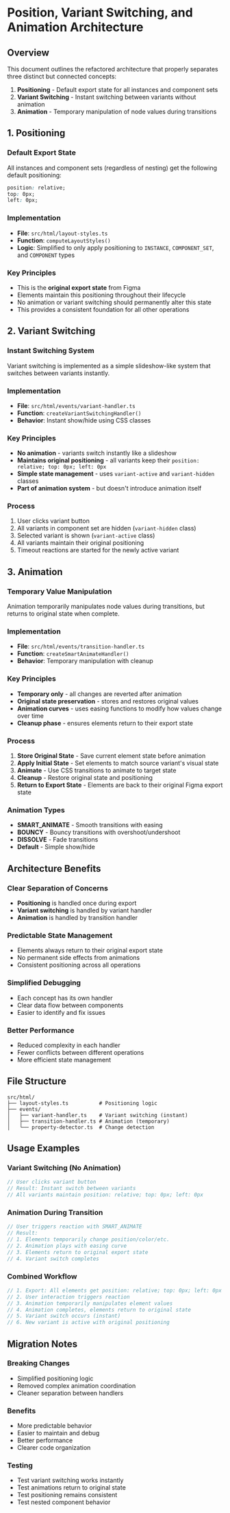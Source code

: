 # Position, Variant Switching, and Animation Architecture

## Overview

This document outlines the refactored architecture that properly separates three distinct but connected concepts:

1. **Positioning** - Default export state for all instances and component sets
2. **Variant Switching** - Instant switching between variants without animation
3. **Animation** - Temporary manipulation of node values during transitions

## 1. Positioning

### Default Export State
All instances and component sets (regardless of nesting) get the following default positioning:

```css
position: relative;
top: 0px;
left: 0px;
```

### Implementation
- **File**: `src/html/layout-styles.ts`
- **Function**: `computeLayoutStyles()`
- **Logic**: Simplified to only apply positioning to `INSTANCE`, `COMPONENT_SET`, and `COMPONENT` types

### Key Principles
- This is the **original export state** from Figma
- Elements maintain this positioning throughout their lifecycle
- No animation or variant switching should permanently alter this state
- This provides a consistent foundation for all other operations

## 2. Variant Switching

### Instant Switching System
Variant switching is implemented as a simple slideshow-like system that switches between variants instantly.

### Implementation
- **File**: `src/html/events/variant-handler.ts`
- **Function**: `createVariantSwitchingHandler()`
- **Behavior**: Instant show/hide using CSS classes

### Key Principles
- **No animation** - variants switch instantly like a slideshow
- **Maintains original positioning** - all variants keep their `position: relative; top: 0px; left: 0px`
- **Simple state management** - uses `variant-active` and `variant-hidden` classes
- **Part of animation system** - but doesn't introduce animation itself

### Process
1. User clicks variant button
2. All variants in component set are hidden (`variant-hidden` class)
3. Selected variant is shown (`variant-active` class)
4. All variants maintain their original positioning
5. Timeout reactions are started for the newly active variant

## 3. Animation

### Temporary Value Manipulation
Animation temporarily manipulates node values during transitions, but returns to original state when complete.

### Implementation
- **File**: `src/html/events/transition-handler.ts`
- **Function**: `createSmartAnimateHandler()`
- **Behavior**: Temporary manipulation with cleanup

### Key Principles
- **Temporary only** - all changes are reverted after animation
- **Original state preservation** - stores and restores original values
- **Animation curves** - uses easing functions to modify how values change over time
- **Cleanup phase** - ensures elements return to their export state

### Process
1. **Store Original State** - Save current element state before animation
2. **Apply Initial State** - Set elements to match source variant's visual state
3. **Animate** - Use CSS transitions to animate to target state
4. **Cleanup** - Restore original state and positioning
5. **Return to Export State** - Elements are back to their original Figma export state

### Animation Types
- **SMART_ANIMATE** - Smooth transitions with easing
- **BOUNCY** - Bouncy transitions with overshoot/undershoot
- **DISSOLVE** - Fade transitions
- **Default** - Simple show/hide

## Architecture Benefits

### Clear Separation of Concerns
- **Positioning** is handled once during export
- **Variant switching** is handled by variant handler
- **Animation** is handled by transition handler

### Predictable State Management
- Elements always return to their original export state
- No permanent side effects from animations
- Consistent positioning across all operations

### Simplified Debugging
- Each concept has its own handler
- Clear data flow between components
- Easier to identify and fix issues

### Better Performance
- Reduced complexity in each handler
- Fewer conflicts between different operations
- More efficient state management

## File Structure

```
src/html/
├── layout-styles.ts          # Positioning logic
├── events/
│   ├── variant-handler.ts    # Variant switching (instant)
│   ├── transition-handler.ts # Animation (temporary)
│   └── property-detector.ts  # Change detection
```

## Usage Examples

### Variant Switching (No Animation)
```javascript
// User clicks variant button
// Result: Instant switch between variants
// All variants maintain position: relative; top: 0px; left: 0px
```

### Animation During Transition
```javascript
// User triggers reaction with SMART_ANIMATE
// Result: 
// 1. Elements temporarily change position/color/etc.
// 2. Animation plays with easing curve
// 3. Elements return to original export state
// 4. Variant switch completes
```

### Combined Workflow
```javascript
// 1. Export: All elements get position: relative; top: 0px; left: 0px
// 2. User interaction triggers reaction
// 3. Animation temporarily manipulates element values
// 4. Animation completes, elements return to original state
// 5. Variant switch occurs (instant)
// 6. New variant is active with original positioning
```

## Migration Notes

### Breaking Changes
- Simplified positioning logic
- Removed complex animation coordination
- Cleaner separation between handlers

### Benefits
- More predictable behavior
- Easier to maintain and debug
- Better performance
- Clearer code organization

### Testing
- Test variant switching works instantly
- Test animations return to original state
- Test positioning remains consistent
- Test nested component behavior
